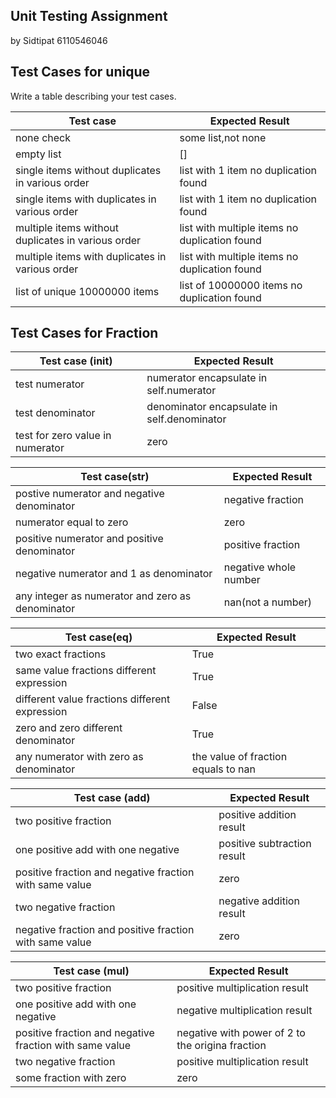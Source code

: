 ## Unit Testing Assignment

by Sidtipat 6110546046

## Test Cases for unique

Write a table describing your test cases.

| Test case                                          | Expected Result                               |
| -------------------------------------------------- | --------------------------------------------- |
| none check                                         | some list,not none                            |
| empty list                                         | []                                            |
| single items without duplicates in various order   | list with 1 item no duplication found         |
| single items with duplicates in various order      | list with 1 item no duplication found         |
| multiple items without duplicates in various order | list with multiple items no duplication found |
| multiple items with duplicates in various order    | list with multiple items no duplication found |
| list of unique 10000000 items                      | list of 10000000 items no duplication found   |

## Test Cases for Fraction

| Test case (**init**)             | Expected Result                             |
| -------------------------------- | ------------------------------------------- |
| test numerator                   | numerator encapsulate in self.numerator     |
| test denominator                 | denominator encapsulate in self.denominator |
| test for zero value in numerator | zero                                        |

| Test case(**str**)                               | Expected Result       |
| ------------------------------------------------ | --------------------- |
| postive numerator and negative denominator       | negative fraction     |
| numerator equal to zero                          | zero                  |
| positive numerator and positive denominator      | positive fraction     |
| negative numerator and 1 as denominator          | negative whole number |
| any integer as numerator and zero as denominator | nan(not a number)     |

| Test case(**eq**)                              | Expected Result                     |
| ---------------------------------------------- | ----------------------------------- |
| two exact fractions                            | True                                |
| same value fractions different expression      | True                                |
| different value fractions different expression | False                               |
| zero and zero different denominator            | True                                |
| any numerator with zero as denominator         | the value of fraction equals to nan |

| Test case (**add**)                                     | Expected Result             |
| ------------------------------------------------------- | --------------------------- |
| two positive fraction                                   | positive addition result    |
| one positive add with one negative                      | positive subtraction result |
| positive fraction and negative fraction with same value | zero                        |
| two negative fraction                                   | negative addition result    |
| negative fraction and positive fraction with same value | zero                        |

| Test case (**mul**)                                     | Expected Result                                  |
| ------------------------------------------------------- | ------------------------------------------------ |
| two positive fraction                                   | positive multiplication result                   |
| one positive add with one negative                      | negative multiplication result                   |
| positive fraction and negative fraction with same value | negative with power of 2 to the origina fraction |
| two negative fraction                                   | positive multiplication result                   |
| some fraction with zero                                 | zero                                             |
